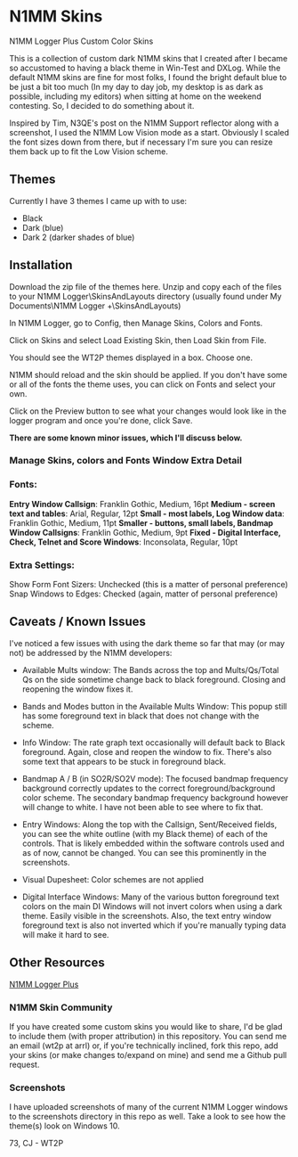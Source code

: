 # N1MM Skins
N1MM Logger Plus Custom Color Skins

This is a collection of custom dark N1MM skins that I created after I became so
accustomed to having a black theme in Win-Test and DXLog. While the default
N1MM skins are fine for most folks, I found the bright default blue to be just
a bit too much (In my day to day job, my desktop is as dark as possible, including
my editors) when sitting at home on the weekend contesting. So, I decided to do
something about it.

Inspired by Tim, N3QE's post on the N1MM Support reflector along with a screenshot,
I used the N1MM Low Vision mode as a start. Obviously I scaled the font sizes down
from there, but if necessary I'm sure you can resize them back up to fit the
Low Vision scheme.

## Themes
Currently I have 3 themes I came up with to use:
* Black
* Dark (blue)
* Dark 2 (darker shades of blue)

## Installation
Download the zip file of the themes here. Unzip and copy each of the files to your
N1MM Logger\SkinsAndLayouts directory (usually found under My Documents\N1MM Logger +\SkinsAndLayouts)

In N1MM Logger, go to Config, then Manage Skins, Colors and Fonts.

Click on Skins and select Load Existing Skin, then Load Skin from File.

You should see the WT2P themes displayed in a box. Choose one.

N1MM should reload and the skin should be applied. If you don't have some or all of the
fonts the theme uses, you can click on Fonts and select your own.

Click on the Preview button to see what your changes would look like in the
logger program and once you're done, click Save.

**There are some known minor issues, which I'll discuss below.**

### Manage Skins, colors and Fonts Window Extra Detail

### Fonts:
**Entry Window Callsign**: Franklin Gothic, Medium, 16pt
**Medium - screen text and tables**: Arial, Regular, 12pt
**Small - most labels, Log Window data**: Franklin Gothic, Medium, 11pt
**Smaller - buttons, small labels, Bandmap Window Callsigns**: Franklin Gothic, Medium, 9pt
**Fixed - Digital Interface, Check, Telnet and Score Windows**: Inconsolata, Regular, 10pt

### Extra Settings:
Show Form Font Sizers: Unchecked (this is a matter of personal preference)
Snap Windows to Edges: Checked (again, matter of personal preference)


## Caveats / Known Issues
I've noticed a few issues with using the dark theme so far that may (or may not)
be addressed by the N1MM developers:

* Available Mults window: The Bands across the top and Mults/Qs/Total Qs on the side
sometime change back to black foreground. Closing and reopening the window fixes it.

* Bands and Modes button in the Available Mults Window: This popup still has some
foreground text in black that does not change with the scheme.

* Info Window: The rate graph text occasionally will default back to Black foreground.
Again, close and reopen the window to fix. There's also some text that appears to be
stuck in foreground black.

* Bandmap A / B (in SO2R/SO2V mode): The focused bandmap frequency background correctly
updates to the correct foreground/background color scheme. The secondary bandmap frequency
background however will change to white. I have not been able to see where to fix that.

* Entry Windows: Along the top with the Callsign, Sent/Received fields, you can see the
white outline (with my Black theme) of each of the controls. That is likely embedded
within the software controls used and as of now, cannot be changed. You can see
this prominently in the screenshots.

* Visual Dupesheet: Color schemes are not applied

* Digital Interface Windows: Many of the various button foreground text colors on
the main DI Windows will not invert colors when using a dark theme. Easily visible
in the screenshots. Also, the text entry window foreground text is also not inverted
which if you're manually typing data will make it hard to see.

## Other Resources
[N1MM Logger Plus](https://n1mm.hamdocs.com/tiki-index.php)

### N1MM Skin Community
If you have created some custom skins you would like to share, I'd be glad to include
them (with proper attribution) in this repository. You can send me an email (wt2p at arrl)
or, if you're technically inclined, fork this repo, add your skins (or make changes to/expand on mine)
and send me a Github pull request.

### Screenshots
I have uploaded screenshots of many of the current N1MM Logger windows to the screenshots
directory in this repo as well. Take a look to see how the theme(s) look on Windows 10.

73,
CJ - WT2P
